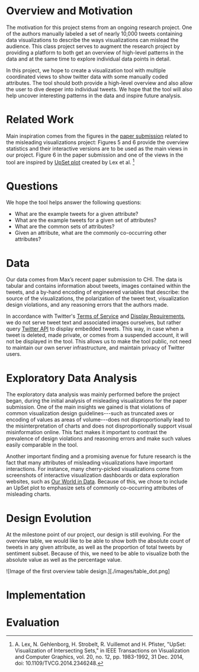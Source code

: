 # Overview and Motivation

The motivation for this project stems from an ongoing research project. One of the authors manually labeled a set of nearly 10,000 tweets containing data visualizations to describe the ways visualizations can mislead the audience. This class project serves to augment the research project by providing a platform to both get an overview of high-level patterns in the data and at the same time to explore individual data points in detail.

In this project, we hope to create a visualization tool with multiple coordinated views to show twitter data with some manually coded attributes. The tool should both provide a high-level overview and also allow the user to dive deeper into individual tweets. We hope that the tool will also help uncover interesting patterns in the data and inspire future analysis.

# Related Work

Main inspiration comes from the figures in the [paper submission](10.31219/osf.io/ky6th) related to the misleading visualizations project: Figures 5 and 6 provide the overview statistics and their interactive versions are to be used as the main views in our project. Figure 6 in the paper submission and one of the views in the tool are inspired by [UpSet plot](https://upset.app) created by Lex et al. [^1]

[^1]: A. Lex, N. Gehlenborg, H. Strobelt, R. Vuillemot and H. Pfister, "UpSet: Visualization of Intersecting Sets," in IEEE Transactions on Visualization and Computer Graphics, vol. 20, no. 12, pp. 1983-1992, 31 Dec. 2014, doi: 10.1109/TVCG.2014.2346248.

# Questions

We hope the tool helps answer the following questions:
- What are the example tweets for a given attribute?
- What are the example tweets for a given set of attributes?
- What are the common sets of attributes?
- Given an attribute, what are the commonly co-occurring other attributes?

# Data

Our data comes from Max’s recent paper submission to CHI. The data is tabular and contains information about tweets, images contained within the tweets, and a by-hand encoding of engineered variables that describe: the source of the visualizations, the polarization of the tweet text, visualization design violations, and any reasoning errors that the authors made.

In accordance with Twitter's [Terms of Service](https://developer.twitter.com/en/developer-terms/policy) and [Display Requirements](https://developer.twitter.com/en/developer-terms/display-requirements), we do not serve tweet text and associated images ourselves, but rather query [Twitter API](https://developer.twitter.com/en/docs/twitter-for-websites/oembed-api#item1) to display embedded tweets. This way, in case when a tweet is deleted, made private, or comes from a suspended account, it will not be displayed in the tool. This allows us to make the tool public, not need to maintain our own server infrastructure, and maintain privacy of Twitter users.

# Exploratory Data Analysis

The exploratory data analysis was mainly performed before the project began, during the initial analysis of misleading visualizations for the paper submission. One of the main insights we gained is that violations of common visualization design guidelines---such as truncated axes or encoding of values as areas of volume---does not disproportionally lead to the misinterpretation of charts and does not disproportionally support visual misinformation online. This fact makes it important to contrast the prevalence of design violations and reasoning errors and make such values easily comparable in the tool.

Another important finding and a promising avenue for future research is the fact that many attributes of misleading visualizations have important interactions. For instance, many cherry-picked visualizations come from screenshots of interactive visualization dashboards or data exploration websites, such as [Our World in Data](https://ourworldindata.org/). Because of this, we chose to include an UpSet plot to emphasize sets of commonly co-occurring attributes of misleading charts.

# Design Evolution

At the milestone point of our project, our design is still evolving. For the overview table, we would like to be able to show both the absolute count of tweets in any given attribute, as well as the proportion of total tweets by sentiment subset. Because of this, we need to be able to visualize both the absolute value as well as the percentage value.

![Image of the first overview table design.][./images/table_dot.png]

# Implementation


# Evaluation
